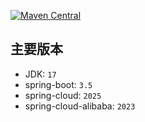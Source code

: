 [![Maven Central](https://img.shields.io/maven-central/v/com.power4j.fist3/fist-kit-dependencies)](https://central.sonatype.com/search?namespace=com.power4j.fist3&name=fist-kit-dependencies)

## 主要版本

- JDK: `17`
- spring-boot: `3.5`
- spring-cloud: `2025`
- spring-cloud-alibaba: `2023`
